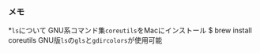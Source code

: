 ### メモ
*``ls``について
GNU系コマンド集``coreutils``をMacにインストール
    $ brew install coreutils
GNU版``ls``の``gls``と``gdircolors``が使用可能
